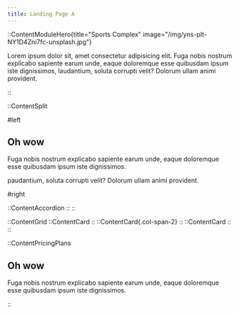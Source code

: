 ```yaml
---
title: Landing Page A
---
```


::ContentModuleHero{title="Sports Complex" image="/img/yns-plt-NY1D4Zni7fc-unsplash.jpg"}

Lorem ipsum dolor sit, amet consectetur adipisicing elit. Fuga nobis nostrum explicabo sapiente earum unde, eaque doloremque esse quibusdam ipsum iste dignissimos, laudantium, soluta corrupti velit? Dolorum ullam animi provident.

::

::ContentSplit

#left

<h2 id="split-left-title" class="text-4xl font-bold mb-8">Oh wow</h2>

Fuga nobis nostrum explicabo sapiente earum unde, eaque doloremque esse quibusdam ipsum iste dignissimos.

paudantium, soluta corrupti velit? Dolorum ullam animi provident.

#right

::ContentAccordion
::
::

::ContentGrid
::ContentCard
::
::ContentCard{.col-span-2}
::
::ContentCard
::
::

::ContentPricingPlans

## Oh wow

Fuga nobis nostrum explicabo sapiente earum unde, eaque doloremque esse quibusdam ipsum iste dignissimos.

::
